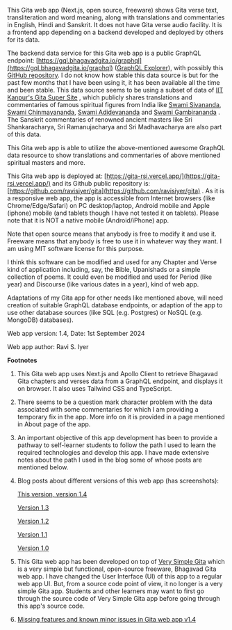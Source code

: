 This Gita web app (Next.js, open source, freeware) shows Gita verse text, transliteration and word meaning, along with translations and commentaries in English, Hindi and Sanskrit. It does not have Gita verse audio facility. It is a frontend app depending on a backend developed and deployed by others for its data.

The backend data service for this Gita web app is a public GraphQL endpoint: [https://gql.bhagavadgita.io/graphql](https://gql.bhagavadgita.io/graphql) ([GraphQL Explorer](https://gql.bhagavadgita.io/graphiql)), with possibly this [GitHub repository](https://github.com/gita/bhagavad-gita-graphql). I do not know how stable this data source is but for the past few months that I have been using it, it has been available all the time and been stable. This data source seems to be using a subset of data of [IIT Kanpur's Gita Super Site](https://www.gitasupersite.iitk.ac.in/srimad?language=dv&field_chapter_value=1&field_nsutra_value=1) , which publicly shares translations and commentaries of famous spiritual figures from India like [Swami Sivananda](https://en.wikipedia.org/wiki/Sivananda_Saraswati), [Swami Chinmayananda](https://en.wikipedia.org/wiki/Chinmayananda_Saraswati), [Swami Adidevananda](https://en.wikipedia.org/wiki/Swami_Adidevananda) and [Swami Gambirananda](https://en.wikipedia.org/wiki/Gambhirananda) . The Sanskrit commentaries of renowned ancient masters like Sri Shankaracharya, Sri Ramanujacharya and Sri Madhavacharya are also part of this data.

This Gita web app is able to utilize the above-mentioned awesome GraphQL data resource to show translations and commentaries of above mentioned spiritual masters and more.

This Gita web app is deployed at: [https://gita-rsi.vercel.app/](https://gita-rsi.vercel.app/) and its Github public repository is: [https://github.com/ravisiyer/gita](https://github.com/ravisiyer/gita) . As it is a responsive web app, the app is accessible from Internet browsers (like Chrome/Edge/Safari) on PC desktop/laptop, Android mobile and Apple (iphone) mobile (and tablets though I have not tested it on tablets). Please note that it is NOT a native mobile (Android/iPhone) app.

Note that open source means that anybody is free to modify it and use it. Freeware means that anybody is free to use it in whatever way they want. I am using MIT software license for this purpose.

I think this software can be modified and used for any Chapter and Verse kind of application including, say, the Bible, Upanishads or a simple collection of poems. It could even be modified and used for Period (like year) and Discourse (like various dates in a year), kind of web app.

Adaptations of my Gita app for other needs like mentioned above, will need creation of suitable GraphQL database endpoints, or adaption of the app to use other database sources (like SQL (e.g. Postgres) or NoSQL (e.g. MongoDB) databases).

Web app version: 1.4, Date: 1st September 2024

Web app author: Ravi S. Iyer

**Footnotes**

1. This Gita web app uses Next.js and Apollo Client to retrieve Bhagavad Gita chapters and verses data from a GraphQL endpoint, and displays it on browser. It also uses Tailwind CSS and TypeScript.

2. There seems to be a question mark character problem with the data associated with some commentaries for which I am providing a temporary fix in the app. More info on it is provided in a page mentioned in About page of the app.

3. An important objective of this app development has been to provide a pathway to self-learner students to follow the path I used to learn the required technologies and develop this app. I have made extensive notes about the path I used in the blog some of whose posts are mentioned below.

4. Blog posts about different versions of this web app (has screenshots):

   [This version, version 1.4](https://raviswdev.blogspot.com/2024/08/gita-web-app-nextjs-open-source-v14.html)

   [Version 1.3](https://raviswdev.blogspot.com/2024/08/gita-web-app-nextjs-open-source-v13.html)

   [Version 1.2](https://raviswdev.blogspot.com/2024/08/gita-web-app-nextjs-open-source-v12.html)

   [Version 1.1](https://raviswdev.blogspot.com/2024/08/added-settings-page-to-gita-web-app-to.html)

   [Version 1.0](https://raviswdev.blogspot.com/2024/07/gita-app-v10-pathway-to-self-learn.html)

5. This Gita web app has been developed on top of [Very Simple Gita](https://github.com/ravisiyer/verysimplegita) which is a very simple but functional, open-source freeware, Bhagavad Gita web app. I have changed the User Interface (UI) of this app to a regular web app UI. But, from a source code point of view, it no longer is a very simple Gita app. Students and other learners may want to first go through the source code of Very Simple Gita app before going through this app's source code.

6. [Missing features and known minor issues in Gita web app v1.4](https://raviswdev.blogspot.com/2024/09/missing-features-and-known-minor-issues.html)
